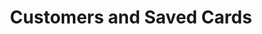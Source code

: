 ---
title: Customers and Saved Cards
description: Manage Customers and Save Cards
weight: 40
lastmod: 2020-04-20T10:23:30-09:00
draft: false
vimeo: 
emoji: 📱
chapter_start: Customer Management & Saved Cards
video_length: 1:00
---